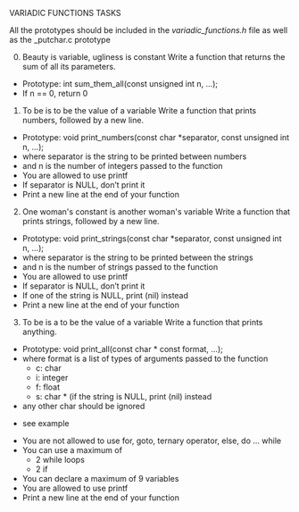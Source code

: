VARIADIC FUNCTIONS
     TASKS

All the prototypes should be included in the *variadic_functions.h* file as
well as the _putchar.c prototype 

0. Beauty is variable, ugliness is constant
   Write a function that returns the sum of all its parameters.
* Prototype: int sum_them_all(const unsigned int n, ...);
* If n == 0, return 0

1. To be is to be the value of a variable
   Write a function that prints numbers, followed by a new line.
* Prototype: void print_numbers(const char *separator, const unsigned int n, ...);
* where separator is the string to be printed between numbers
* and n is the number of integers passed to the function
* You are allowed to use printf
* If separator is NULL, don’t print it
* Print a new line at the end of your function

2. One woman's constant is another woman's variable
   Write a function that prints strings, followed by a new line.
* Prototype: void print_strings(const char *separator, const unsigned int n, ...);
* where separator is the string to be printed between the strings
* and n is the number of strings passed to the function
* You are allowed to use printf
* If separator is NULL, don’t print it
* If one of the string is NULL, print (nil) instead
* Print a new line at the end of your function

3. To be is a to be the value of a variable
   Write a function that prints anything.
* Prototype: void print_all(const char * const format, ...);
* where format is a list of types of arguments passed to the function
  - c: char
  - i: integer
  - f: float
  - s: char * (if the string is NULL, print (nil) instead
* any other char should be ignored
- see example
* You are not allowed to use for, goto, ternary operator, else, do ... while
* You can use a maximum of
  - 2 while loops
  - 2 if
* You can declare a maximum of 9 variables
* You are allowed to use printf
* Print a new line at the end of your function
